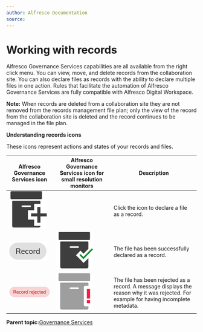 ```yaml
---
author: Alfresco Documentation
source: 
---
```


# Working with records

Alfresco Governance Services capabilities are all available from the right click menu. You can view, move, and delete records from the collaboration site. You can also declare files as records with the ability to declare multiple files in one action. Rules that facilitate the automation of Alfresco Governance Services are fully compatible with Alfresco Digital Workspace.

**Note:** When records are deleted from a collaboration site they are not removed from the records management file plan; only the view of the record from the collaboration site is deleted and the record continues to be managed in the file plan.

**Understanding records icons**

These icons represent actions and states of your records and files.

|Alfresco Governance Services icon|Alfresco Governance Services icon for small resolution monitors|Description|
|---------------------------------|---------------------------------------------------------------|-----------|
|![](../images/ic-declare-record-action.png)| |Click the icon to declare a file as a record.|
|![](../images/adw-record.png)|![](../images/ic-easy-access-record-small-scrn-size.png)|The file has been successfully declared as a record.|
|![](../images/adw-record-rejected.png)|![](../images/ic-record-alert.png)|The file has been rejected as a record. A message displays the reason why it was rejected. For example for having incomplete metadata.|

**Parent topic:**[Governance Services](../concepts/governance-adw.md)

